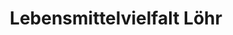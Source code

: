 ---
title: "Lebensmittelvielfalt Löhr"
url: /ohrdruf/lebensmittelvielfalt-loehr/
shop: Supermarkt
---